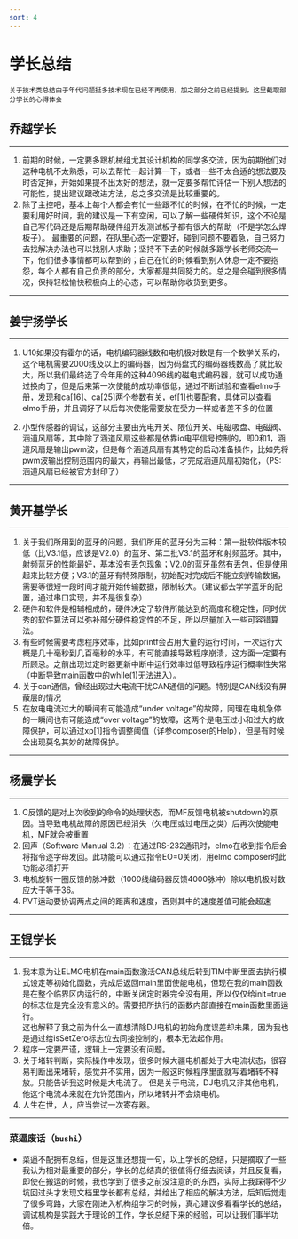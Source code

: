 ```yaml
---
sort: 4
---
```


# 学长总结
`关于技术类总结由于年代问题挺多技术现在已经不再使用，加之部分之前已经提到，这里截取部分学长的心得体会`

## 乔越学长

---

1. 前期的时候，一定要多跟机械组尤其设计机构的同学多交流，因为前期他们对这种电机不太熟悉，可以去帮忙一起计算一下，或者一些不太合适的想法要及时否定掉，开始如果提不出太好的想法，就一定要多帮忙评估一下别人想法的可能性，提出建议跟改进方法，总之多交流是比较重要的。
2. 除了主控吧，基本上每个人都会有忙一些跟不忙的时候，在不忙的时候，一定要利用好时间，我的建议是一下有空闲，可以了解一些硬件知识，这个不论是自己写代码还是后期帮助硬件组开发测试板子都有很大的帮助（不是学怎么焊板子）。
最重要的问题，在队里心态一定要好，碰到问题不要着急，自己努力去找解决办法也可以找别人求助；坚持不下去的时候就多跟学长老师交流一下，他们很多事情都可以帮到的；自己在忙的时候看到别人休息一定不要抱怨，每个人都有自己负责的部分，大家都是共同努力的。总之是会碰到很多情况，保持轻松愉快积极向上的心态，可以帮助你收货到更多。

---

## 姜宇扬学长

---

1. U10如果没有霍尔的话，电机编码器线数和电机极对数是有一个数学关系的，这个电机需要2000线及以上的编码器，因为码盘式的编码器线数高了就比较大，所以我们最终选了今年用的这种4096线的磁电式编码器，就可以成功通过换向了，但是后来第一次使能的成功率很低，通过不断试验和查看elmo手册，发现和ca[16]、ca[25]两个参数有关，ef[1]也要配套，具体可以查看elmo手册，并且调好了以后每次使能需要放在受力一样或者差不多的位置

2. 小型传感器的调试，这部分主要由光电开关、限位开关、电磁吸盘、电磁阀、涵道风扇等，其中除了涵道风扇这些都是依靠io电平信号控制的，即0和1，涵道风扇是输出pwm波，但是每个涵道风扇有其特定的启动准备操作，比如先将pwm波输出控制范围内的最大，再输出最低，才完成涵道风扇初始化，（PS:涵道风扇已经被官方封印了）

---

## 黄开基学长

---

1. 关于我们所用到的蓝牙的问题，我们所用的蓝牙分为三种：第一批软件版本较低（比V3.1低，应该是V2.0）的蓝牙、第二批V3.1的蓝牙和射频蓝牙。其中，射频蓝牙的性能最好，基本没有丢包现象；V2.0的蓝牙虽然有丢包，但是使用起来比较方便；V3.1的蓝牙有特殊限制，初始配对完成后不能立刻传输数据，需要等很短一段时间才能开始传输数据，限制较大。（建议都去学学蓝牙的配置，通过串口实现，并不是很复杂）
2. 硬件和软件是相辅相成的，硬件决定了软件所能达到的高度和稳定性，同时优秀的软件算法可以弥补部分硬件稳定性的不足，所以尽量加入一些可容错算法。
3. 有些时候需要考虑程序效率，比如printf会占用大量的运行时间，一次运行大概是几十毫秒到几百毫秒的水平，有可能直接导致程序崩溃，这方面一定要有所顾忌。之前出现过定时器更新中断中运行效率过低导致程序运行概率性失常（中断导致main函数中的while(1)无法进入）。
4. 关于can通信，曾经出现过大电流干扰CAN通信的问题。特别是CAN线没有屏蔽层的情况
5. 在放电电流过大的瞬间有可能造成“under voltage”的故障，同理在电机急停的一瞬间也有可能造成“over voltage”的故障，这两个是电压过小和过大的故障保护，可以通过xp[1]指令调整阈值（详参composer的Help），但是有时候会出现莫名其妙的故障保护。

---

## 杨震学长

---

1. C反馈的是对上次收到的命令的处理状态，而MF反馈电机被shutdown的原因。当导致电机故障的原因已经消失（欠电压或过电压之类）后再次使能电机，MF就会被重置
2. 回声（Software Manual 3.2）：在通过RS-232通讯时，elmo在收到指令后会将指令逐字母发回。此功能可以通过指令EO=0关闭，用elmo composer时此功能必须打开
3. 电机旋转一圈反馈的脉冲数（1000线编码器反馈4000脉冲）除以电机极对数应大于等于36。
4. PVT运动要协调两点之间的距离和速度，否则其中的速度差值可能会超速

---

## 王锟学长

---

1. 我本意为让ELMO电机在main函数激活CAN总线后转到TIM中断里面去执行模式设定等初始化函数，完成后返回main里面使能电机，但现在我的main函数是在整个临界区内运行的，中断关闭定时器完全没有用，所以仅仅给init=true的标志位是完全没有意义的。需要把所执行的函数内部直接在main函数里面运行。  
这也解释了我之前为什么一直想清除DJ电机的初始角度误差却未果，因为我也是通过给isSetZero标志位去间接控制的，根本无法起作用。
2. 程序一定要严谨，逻辑上一定要没有问题。
3. 关于堵转判断，实际操作中发现，很多时候大疆电机都处于大电流状态，很容易判断出来堵转，感觉并不实用，因为一般这时候程序里面就写着堵转不释放。只能告诉我这时候是大电流了。  但是关于电流，DJ电机又非其他电机，他这个电流本来就在允许范围内，所以堵转并不会烧电机。
4. 人生在世，人，应当尝试一次寄存器。

---

### 菜逼废话（`bushi`）

+ 菜逼不配拥有总结，但是这里还想提一句，以上学长的总结，只是摘取了一些我认为相对最重要的部分，学长的总结真的很值得仔细去阅读，并且反复看，即使在搬运的时候，我也学到了很多之前没注意的的东西，实际上我踩得不少坑回过头才发现文档里学长都有总结，并给出了相应的解决方法，后知后觉走了很多弯路，大家在刚进入机构组学习的时候，真心建议多看看学长的总结，调试机构是实践大于理论的工作，学长总结下来的经验，可以让我们事半功倍。